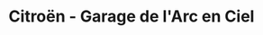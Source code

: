---
title: "Citroën - Garage de l'Arc en Ciel"
url: /rungis/citroen-garage-de-larc-en-ciel/
shop: Autohaus
---